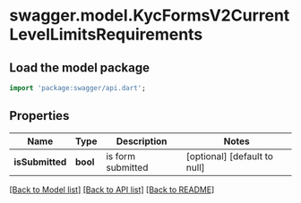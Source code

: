 # swagger.model.KycFormsV2CurrentLevelLimitsRequirements

## Load the model package
```dart
import 'package:swagger/api.dart';
```

## Properties
Name | Type | Description | Notes
------------ | ------------- | ------------- | -------------
**isSubmitted** | **bool** | is form submitted | [optional] [default to null]

[[Back to Model list]](../README.md#documentation-for-models) [[Back to API list]](../README.md#documentation-for-api-endpoints) [[Back to README]](../README.md)


